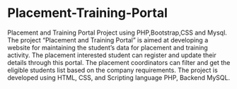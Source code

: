 # Placement-Training-Portal
Placement and Training Portal Project  using  PHP,Bootstrap,CSS and Mysql.
The project “Placement and Training Portal” is aimed at developing a website for maintaining the student’s data for placement and training activity. The placement interested student can register and update their details through this portal.
The placement coordinators can filter and get the eligible students list based on the company requirements.
The project is developed using HTML, CSS, and Scripting language PHP, Backend MySQL.
